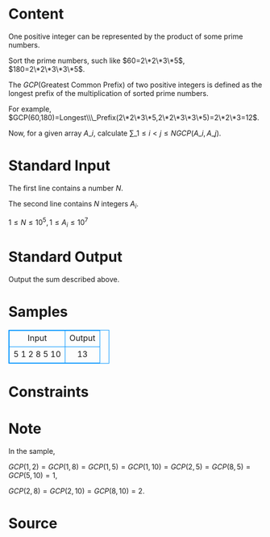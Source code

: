 
# Content

One positive integer can be represented by the product of some prime numbers.

Sort the prime numbers, such like $60=2\*2\*3\*5$, $180=2\*2\*3\*3\*5$.

The $GCP$(Greatest Common Prefix) of two positive integers is defined as the longest prefix of the multiplication of sorted prime numbers.

For example, $GCP(60,180)=Longest\\\_Prefix(2\*2\*3\*5,2\*2\*3\*3\*5)=2\*2\*3=12$.

Now, for a given array $A\_i$, calculate
$\sum\_{1\leq i<j\leq N}{GCP(A\_i,A\_j)}$.

# Standard Input

The first line contains a number $N$.

The second line contains $N$ integers $A_i$.

$1\leq N\leq 10^5, 1\leq A_i\leq 10^7$

# Standard Output

Output the sum described above.

# Samples

<style>
        table,table tr th, table tr td { border:1px solid #0094ff; }
        table { width: 200px; min-height: 25px; line-height: 25px; text-align: center; border-collapse: collapse;}   
    </style>
<table>
	<tr>
		<td>Input</td>
		<td>Output</td>
	</tr>
<tr><td>5
1 2 8 5 10</td><td>13</td></tr></table>


# Constraints



# Note

In the sample,

$GCP(1,2)=GCP(1,8)=GCP(1,5)=GCP(1,10)=GCP(2,5)=GCP(8,5)=GCP(5,10)=1$,

$GCP(2,8)=GCP(2,10)=GCP(8,10)=2$.

# Source


